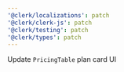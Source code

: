 ```yaml
---
'@clerk/localizations': patch
'@clerk/clerk-js': patch
'@clerk/testing': patch
'@clerk/types': patch
---
```


Update `PricingTable` plan card UI
